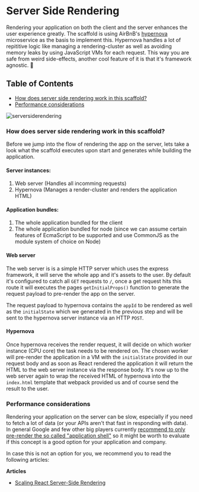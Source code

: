 # Server Side Rendering

Rendering your application on both the client and the server enhances the user experience greatly. The scaffold is using AirBnB's [hypernova](https://github.com/airbnb/hypernova) microservice as the basis to implement this. Hypernova handles a lot of repititive logic like managing a rendering-cluster as well as avoiding memory leaks by using JavaScript VMs for each request. This way you are safe from weird side-effects, another cool feature of it is that it's framework agnostic. :tada:

## Table of Contents

- [How does server side rendering work in this scaffold?](#how-does-it-work)
- [Performance considerations](#performance-considerations)

![serversiderendering](https://user-images.githubusercontent.com/1557092/33560240-7edb2964-d90f-11e7-93cb-16a4cfa37961.png)

<a id="how-does-it-work"></a>
### How does server side rendering work in this scaffold?
Before we jump into the flow of rendering the app on the server, lets take a look what the scaffold executes upon start and generates while building the application.

#### Server instances:
1. Web server (Handles all incomming requests)
2. Hypernova (Manages a render-cluster and renders the application HTML)

#### Application bundles:
1. The whole application bundled for the client
2. The whole application bundled for node (since we can assume certain features of EcmaScript to be supported and use CommonJS as the module system of choice on Node)

#### Web server
The web server is is a simple HTTP server which uses the express framework, it will serve the whole app and it's assets to the user. By default it's configured to catch all `GET` requests to `/`, once a get request hits this route it will executes the pages `getInitialProps()` function to generate the request payload to pre-render the app on the server.

The request payload to hypernova contains the `appId` to be rendered as well as the `initialState` which we generated in the previous step and will be sent to the hypernova server instance via an HTTP `POST`.

#### Hypernova
Once hypernova receives the render request, it will decide on which worker instance (CPU core) the task needs to be rendered on. The chosen worker will pre-render the application in a VM with the `initialState` provided in our request body and as soon as React rendered the application it will return the HTML to the web server instance via the response body. It's now up to the web server again to wrap the received HTML of hypernova into the `index.html` template that webpack provided us and of course send the result to the user.

<a id="performance-considerations"></a>
### Performance considerations
Rendering your application on the server can be slow, especially if you need to fetch a lot of data (or your APIs aren't that fast in responding with data). In general Google and few other big players currently [recommend to only pre-render the so called "application shell"](https://developers.google.com/web/updates/2015/11/app-shell) so it might be worth to evaluate if this concept is a good option for your application and company.

In case this is not an option for you, we recommend you to read the following articles:

**Articles**

- [Scaling React Server-Side Rendering](http://arkwright.github.io/scaling-react-server-side-rendering.html)
